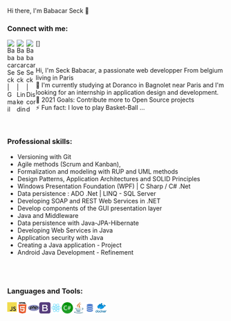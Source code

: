 Hi there, I'm Babacar Seck 👋

### Connect with me:
[<img align="left" alt="Babacar Seck | Gmail" width="22px" src="https://cdn.jsdelivr.net/npm/simple-icons@v3/icons/gmail.svg" />][website]
[<img align="left" alt="Babacar Seck | Linkedin" width="22px" src="https://cdn.jsdelivr.net/npm/simple-icons@v3/icons/linkedin.svg" />][linkedin]
[<img align="left" alt="Babacar Seck | Discord" width="22px" src="https://cdn.jsdelivr.net/npm/simple-icons@v3/icons/discord.svg" />]

<br />

Hi, I'm Seck Babacar, a passionate web developper From belgium living in Paris
<br />
🌱 I'm currently studying at Doranco in Bagnolet near Paris and I'm looking for an internship in application design and development.
<br />
🥅 2021 Goals: Contribute more to Open Source projects
<br />
⚡ Fun fact: I love to play Basket-Ball ...

<br />

### Professional skills:

* Versioning with Git 
* Agile methods (Scrum and Kanban), 
* Formalization and modeling with RUP and UML methods
* Design Patterns, Application Architectures and SOLID Principles
* Windows Presentation Foundation (WPF) | C Sharp / C# .Net	
* Data persistence : ADO .Net | LINQ - SQL Server	
* Developing SOAP and REST Web Services in .NET
* Develop components of the GUI presentation layer	
* Java and Middleware	
* Data persistence with Java-JPA-Hibernate	
* Developing Web Services in Java	
* Application security with Java	
* Creating a Java application - Project	
* Android Java Development - Refinement

<br />
<br />



### Languages and Tools:

<img align="left" alt="Babacar Seck" width="22px" src="https://raw.githubusercontent.com/github/explore/80688e429a7d4ef2fca1e82350fe8e3517d3494d/topics/javascript/javascript.png" />

<img align="left" alt="Babacar Seck | html" width="26px" src="https://raw.githubusercontent.com/github/explore/80688e429a7d4ef2fca1e82350fe8e3517d3494d/topics/html/html.png" /> 

<img align="left" alt="Babacar Seck | php" width="26px"  src="https://raw.githubusercontent.com/github/explore/80688e429a7d4ef2fca1e82350fe8e3517d3494d/topics/php/php.png" />
<img align="left" alt="Babacar Seck | bootstrap" width="26px" src="https://raw.githubusercontent.com/github/explore/80688e429a7d4ef2fca1e82350fe8e3517d3494d/topics/bootstrap/bootstrap.png" />
<img align="left" alt="Babacar Seck | react" width="26px" src="https://raw.githubusercontent.com/github/explore/80688e429a7d4ef2fca1e82350fe8e3517d3494d/topics/react/react.png" />

<img align="left" alt="Babacar Seck | csharp" width="26px" src="https://raw.githubusercontent.com/github/explore/80688e429a7d4ef2fca1e82350fe8e3517d3494d/topics/csharp/csharp.png" />

<img align="left" alt="Babacar Seck | java" width="26px" src="https://raw.githubusercontent.com/github/explore/80688e429a7d4ef2fca1e82350fe8e3517d3494d/topics/java/java.png" />
<img align="left" alt="Babacar Seck | Discord" width="26px" src="https://raw.githubusercontent.com/github/explore/80688e429a7d4ef2fca1e82350fe8e3517d3494d/topics/sql/sql.png" />
<img align="left" alt="Babacar Seck | Discord" width="26px" src="https://raw.githubusercontent.com/github/explore/80688e429a7d4ef2fca1e82350fe8e3517d3494d/topics/docker/docker.png" />


<br />
<br />

[website]:babacarseckdevweb@gmail.com
[linkedin]: https://www.linkedin.com/in/babacar-seck/



